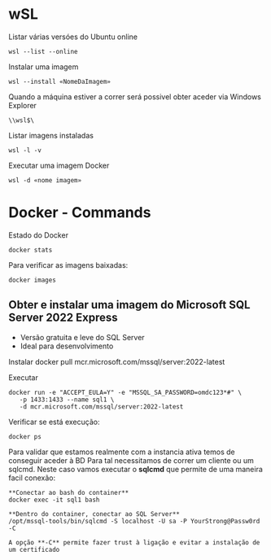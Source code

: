 
# wSL


Listar várias versóes do Ubuntu online
	
	wsl --list --online

Instalar uma imagem

	wsl --install «NomeDaImagem»

Quando a máquina estiver a correr será possivel obter aceder via Windows Explorer

	\\wsl$\
	
Listar imagens instaladas

	wsl -l -v

Executar uma imagem Docker

	wsl -d «nome imagem»









# Docker - Commands

Estado do Docker

	docker stats

Para verificar as imagens baixadas:

	docker images


## Obter e instalar uma imagem do Microsoft SQL Server 2022 Express
 
 - Versão gratuita e leve do SQL Server
 - Ideal para desenvolvimento

Instalar
	docker pull mcr.microsoft.com/mssql/server:2022-latest


Executar

	docker run -e "ACCEPT_EULA=Y" -e "MSSQL_SA_PASSWORD=omdc123*#" \
	   -p 1433:1433 --name sql1 \
	   -d mcr.microsoft.com/mssql/server:2022-latest

Verificar se está execução:

	docker ps


Para validar que estamos realmente com a instancia ativa temos de conseguir aceder à BD
Para tal necessitamos de correr um cliente ou um sqlcmd. 
Neste caso vamos executar o **sqlcmd** que permite de uma maneira facil conexão:

	**Conectar ao bash do container**
	docker exec -it sql1 bash

	**Dentro do container, conectar ao SQL Server**
	/opt/mssql-tools/bin/sqlcmd -S localhost -U sa -P YourStrong@Passw0rd -C

	A opção **-C** permite fazer trust à ligação e evitar a instalação de um certificado
	


